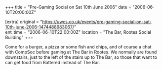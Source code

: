 +++
title = "Pre-Gaming Social on Sat 10th June 2006"
date = "2006-06-10T20:00:00Z"

[extra]
original = "https://uwcs.co.uk/events/pre-gaming-social-on-sat-10th-june-2006-1474488983067/"    
ent_time = "2006-06-10T22:00:00Z"
location = "The Bar, Rootes Social Building"
+++

Come for a burger, a pizza or some fish and chips, and of course a chat with CompSoc before gaming at The Bar in Rootes. We normally are found downstairs, just to the left of the stairs up to The Bar, so those that want to can get food from Battered instead of The Bar.

